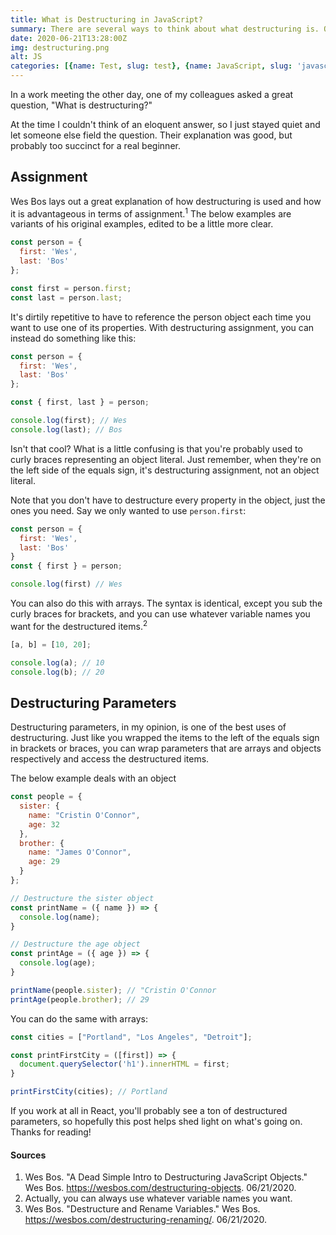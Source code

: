 ```yaml
---
title: What is Destructuring in JavaScript?
summary: There are several ways to think about what destructuring is. One is in terms of assignment, the other in terms of parameters. Both perform the basic function of getting rid of repetitive code. First we'll talk about assignment, then parameters.
date: 2020-06-21T13:28:00Z
img: destructuring.png
alt: JS
categories: [{name: Test, slug: test}, {name: JavaScript, slug: 'javascript'}, {name: ES6, slug: 'es6'}]
---
```



<p class="drop-cap">In a work meeting the other day, one of my colleagues asked a great question, "What is destructuring?"</p>

At the time I couldn't think of an eloquent answer, so I just stayed quiet and let someone else field the question. Their explanation was good, but probably too succinct for a real beginner.

## Assignment

Wes Bos lays out a great explanation of how destructuring is used and how it is advantageous in terms of assignment.<sup>1</sup> The below examples are variants of his original examples, edited to be a little more clear.

```js
const person = {
  first: 'Wes',
  last: 'Bos'
};

const first = person.first;
const last = person.last;
```

It's dirtily repetitive to have to reference the person object each time you want to use one of its properties. With destructuring assignment, you can instead do something like this:

```js
const person = {
  first: 'Wes',
  last: 'Bos'
};

const { first, last } = person;

console.log(first); // Wes
console.log(last); // Bos
```

Isn't that cool? What is a little confusing is that you're probably used to curly braces representing an object literal. Just remember, when they're on the left side of the equals sign, it's destructuring assignment, not an object literal.

Note that you don't have to destructure every property in the object, just the ones you need. Say we only wanted to use <code>person.first</code>:

```js
const person = {
  first: 'Wes',
  last: 'Bos'
}
const { first } = person;

console.log(first) // Wes
```

You can also do this with arrays. The syntax is identical, except you sub the curly braces for brackets, and you can use whatever variable names you want for the destructured items.<sup>2</sup>

```js
[a, b] = [10, 20];

console.log(a); // 10
console.log(b); // 20
```

## Destructuring Parameters

Destructuring parameters, in my opinion, is one of the best uses of destructuring. Just like you wrapped the items to the left of the equals sign in brackets or braces, you can wrap parameters that are arrays and objects respectively and access the destructured items.

The below example deals with an object

```js
const people = {
  sister: {
    name: "Cristin O'Connor",
    age: 32
  },
  brother: {
    name: "James O'Connor",
    age: 29
  }
};

// Destructure the sister object
const printName = ({ name }) => {
  console.log(name);
}

// Destructure the age object
const printAge = ({ age }) => {
  console.log(age);
}

printName(people.sister); // "Cristin O'Connor
printAge(people.brother); // 29
```

You can do the same with arrays:

```js
const cities = ["Portland", "Los Angeles", "Detroit"];

const printFirstCity = ([first]) => {
  document.querySelector('h1').innerHTML = first;
}

printFirstCity(cities); // Portland
```

If you work at all in React, you'll probably see a ton of destructured parameters, so hopefully this post helps shed light on what's going on. Thanks for reading!

#### Sources

1. Wes Bos. "A Dead Simple Intro to Destructuring JavaScript Objects." Wes Bos.  https://wesbos.com/destructuring-objects. 06/21/2020.
2. Actually, you can always use whatever variable names you want.
3. Wes Bos. "Destructure and Rename Variables." Wes Bos. https://wesbos.com/destructuring-renaming/. 06/21/2020.

